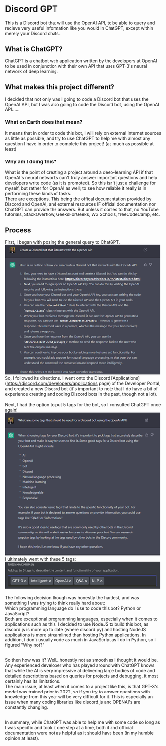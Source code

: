 # <b> Discord GPT </b>
This is a Discord bot that will use the OpenAI API, to be
able to query and recieve very useful information like you 
would in ChatGPT, except within merely your Discord chats.

## <b> What is ChatGPT? </b>
ChatGPT is a chatbot web application written by the developers
at OpenAI to be used in conjunction with their own API that uses
GPT-3's neural network of deep learning.

## <b> What makes this project different? </b>
I decided that not only was I going to code a Discord bot that uses the OpenAI API, but I was also going to code the Discord bot, using the OpenAI API......<br>
### What on Earth does that mean? <br>
It means that in order to code this bot, I will rely on external Internet sources as little as possible, and try to use ChatGPT to help me with almost any question I have in order to complete this project! (as much as possible at least) <br>
### Why am I doing this? <br>
What is the point of creating a project around a deep-learning API if that OpenAI's neural networks can't truly answer important questions and help developers write code (as it is promoted). So this isn't just a challenge for myself, but rather for OpenAI as well; to see how reliable it really is in performing these kinds of tasks.<br>
There are exceptions. This being the offical documentation provided by Discord and OpenAI, and external resources IF official documentation nor ChatGPT can provide the answers. But unless it comes to that, no YouTube tutorials, StackOverflow, GeeksForGeeks, W3 Schools, freeCodeCamp, etc.

## <b>Process</b>
First, I began with posing the general query to ChatGPT. <br>
<img src="images/Create a Discord bot that interacts with the OpenAI API.png" alt="create_bot" style="width:500px;"/> <br>
So, I followed its directions. I went onto the Discord [Applications] (https://discord.com/developers/applications page) of the Developer Portal, and created a new Discord bot (it's important to note that I do have a bit of experience creating and coding Discord bots in the past, though not a lot). <br><br>
Next, I had the option to put 5 tags for the bot, so I consulted ChatGPT once again! <br>
<img src="images/What are some tags that should be used for a Discord bot using the OpenAI API.png" alt="tags_query" style="width:500px"><br>
I ultimately went with these 5 tags: <br>
<img src="images/bot_tags.png" alt="bot_tags" style="width:500px"><br><br>
The following decision though was honestly the hardest, and was something I was trying to think really hard about:<br> Which programming language do I use to code this bot? Python or JavaScript?<br>
Both are exceptional programming languages, especially when it comes to applications such as this. 
I decided to use NodeJS to build this bot, as discord.js is more up to date (where discord.py) and hosting NodeJS applications is more streamlined than hosting Python applications. In addition, I don't usually code as much in JavaScript as I do in Python, so I figured "Why not?" <br><br>

So then how was it? Well...honestly not as smooth as I thought it would be. <br> 
Any experienced developer who has played around with ChatGPT knows that while the AI is very impressive at delivering large bodies of code and detailed descriptions based on queries for projects and debugging, it most certainly has its limitations.<br>
The main issue, at least when it comes to a project like this, is that GPT-3's model was trained prior to 2022, so if you try to answer questions with knowledge from this year will be very difficult for it. This is especially an issue when many coding libraries like discord.js and OPENAI's are constantly changing. <br>


<br> In summary, while ChatGPT was able to help me with some code so long as I was specific and took it one step at a time, both it and official documentation were not as helpful as it should have been (in my humble opinion at least).